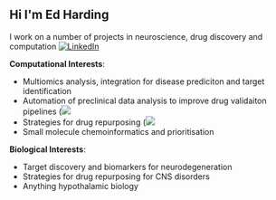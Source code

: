 ## Hi I'm Ed Harding

I work on a number of projects in neuroscience, drug discovery and computation
<a href="https://www.linkedin.com/in/dhanushkamadushan/" target="_blank"><img src="https://img.shields.io/badge/LinkedIn-%230077B5.svg?&style=flat-square&logo=linkedin&logoColor=white" alt="LinkedIn"></a>


**Computational Interests**:
- Multiomics analysis, integration for disease prediciton and target identification
- Automation of preclinical data analysis to improve drug validaiton pipelines (<img src="https://img.shields.io/static/v1?label=Manuscript&message=[DOI](https://www.biorxiv.org/content/10.1101/2024.08.30.610328v1)&color=green?style=plastic&logo=appveyor" />
- Strategies for drug repurposing (<img src="https://img.shields.io/static/v1?label=Manuscript&message=[https://www.biorxiv.org/content/10.1101/2023.07.18.549549v2](https://www.biorxiv.org/content/10.1101/2023.07.18.549549v2)&color=green?style=plastic&logo=appveyor" />
- Small molecule chemoinformatics and prioritisation

**Biological Interests**:
- Target discovery and biomarkers for neurodegeneration
- Strategies for drug repurposing for CNS disorders
- Anything hypothalamic biology  


<!--
